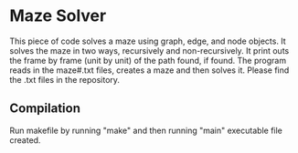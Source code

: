 # Maze Solver
This piece of code solves a maze using graph, edge, and node objects. It solves the maze in two ways, recursively and non-recursively. It print outs the frame by frame (unit by unit) of the path found, if found. The program reads in the maze#.txt files, creates a maze and then solves it. Please find the .txt files in the repository. 

## Compilation
Run makefile by running "make" and then running "main" executable file created.
